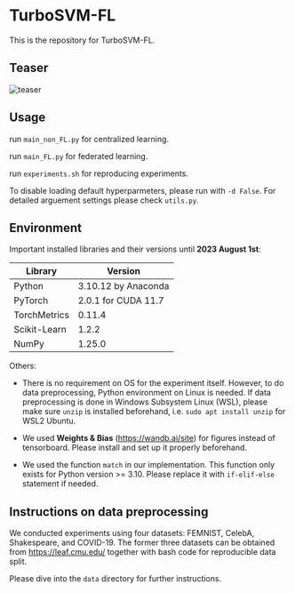 # TurboSVM-FL
This is the repository for TurboSVM-FL.

## Teaser
![teaser](https://github.com/ConcealedIDentity/TurboSVM-FL/assets/141405318/fab451e1-257d-4ae5-ad5a-73da1601f637)

## Usage
run `main_non_FL.py` for centralized learning.

run `main_FL.py` for federated learning.

run `experiments.sh` for reproducing experiments.

To disable loading default hyperparmeters, please run with `-d False`. For detailed arguement settings please check `utils.py`. 

## Environment
Important installed libraries and their versions until **2023 August 1st**:

| Library | Version |
| --- | ----------- |
| Python | 3.10.12 by Anaconda|
| PyTorch | 2.0.1 for CUDA 11.7 |
| TorchMetrics | 0.11.4 |
| Scikit-Learn | 1.2.2 |
| NumPy | 1.25.0 |

Others:
- There is no requirement on OS for the experiment itself. However, to do data preprocessing, Python environment on Linux is needed. If data preprocessing is done in Windows Subsystem Linux (WSL), please make sure `unzip` is installed beforehand, i.e. `sudo apt install unzip` for WSL2 Ubuntu.

- We used **Weights & Bias** (https://wandb.ai/site) for figures instead of tensorboard. Please install and set up it properly beforehand.

- We used the function `match` in our implementation. This function only exists for Python version >= 3.10. Please replace it with `if-elif-else` statement if needed.

## Instructions on data preprocessing
We conducted experiments using four datasets: FEMNIST, CelebA, Shakespeare, and COVID-19. The former three datasets can be obtained from https://leaf.cmu.edu/ together with bash code for reproducible data split.

Please dive into the `data` directory for further instructions.


